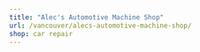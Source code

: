 ```yaml
---
title: "Alec's Automotive Machine Shop"
url: /vancouver/alecs-automotive-machine-shop/
shop: car repair
---
```


